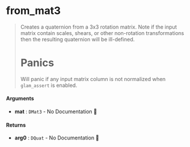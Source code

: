 # from\_mat3

>  Creates a quaternion from a 3x3 rotation matrix.
>  Note if the input matrix contain scales, shears, or other non-rotation transformations then
>  the resulting quaternion will be ill-defined.
>  # Panics
>  Will panic if any input matrix column is not normalized when `glam_assert` is enabled.

#### Arguments

- **mat** : `DMat3` \- No Documentation 🚧

#### Returns

- **arg0** : `DQuat` \- No Documentation 🚧